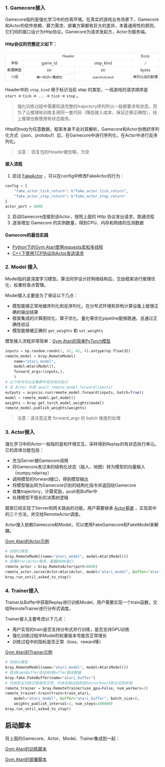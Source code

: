 ### 1. Gamecore接入

Gamecore指的是强化学习中的仿真环境。在真实的游戏业务场景下，Gamecore和Actor的软件依赖、算力需求、部署方案都有巨大的差异，本着通用性的原则，它们间的接口设计为Http协议。Gamecore为请求发起方，Actor为服务端。

#### Http协议的完整定义如下：

![Http Header](./docs/img/http_header_body.png)

Header中的 `step_kind` 用于标识当前 step 的类型，一局游戏的请求顺序是 `start` -> `tick` -> `...` -> `tick` -> `stop` 。

> 强化训练过程中需要知道完整的trajectory序列所以一般都要求有状态，而为了让推理和训练复用同一套代码（降低接入成本、保证迁移正确性），线上推理也都使用有状态服务。

Http的body为任意数据，框架本身不会对其解析，Gamecore和Actor协商好序列化方式（json、protobuf）后，在Gamecore中进行序列化，在Actor中进行反序列化。

> 注意： 回复包的Header被忽略，为空

#### 接入流程

1. 启动 [FakeActor](./bray/fake/fake_actor.py) ，可以在config中修改FakeActor的行为：

```python
config = {
    "fake_actor_tick_return": b"fake_actor_tick_return",
    "fake_actor_stop_return": b"fake_actor_stop_return"
}
actor_port = 8000
```

2. 启动Gamecore连接到该Actor，按照上面的 Http 协议发出请求，跑通流程
3. 逐渐增加 Gamecore 的实例数量，得到CPU、内存和网络的压测数据

#### Gamecore的最佳实践

* [Python下的Gym Atari使用requests库和多线程](./benchmark/atari/gamecore.py)
* [C++下使用TCP协议向Actor发送请求](./bray/fake/fake_gamecore.cpp)

### 2. Model 接入

Model指的是深度学习模型。算法同学设计好网络结构后，交由框架进行推理优化、权重检查点管理。

Model接入主要是为了保证以下几点：

* 模型能够正常地被序列化和反序列化，在分布式环境和异构计算设备上能够正确的输出结果
* 框架集成的计算图优化、算子优化、量化等优化pipeline能够跑通，且通过正确性验证
* 模型能够被正确的 `get_weights` 和 `set_weights` 

模型接入流程非常简单：[Gym Atari的简单PyTorch模型](./benchmark/atari/model.py)

```python
inputs = np.random.randn(1, 42, 42, 4).astype(np.float32)
remote_model = bray.RemoteModel(
    name="atari_model", 
    model=AtariModel(),
    forward_args=(inputs,),
    )
# 以下命令可以在集群中任何地方执行
# 在 Actor 中用 await remote_model.forward(inputs)
outputs = asyncio.run(remote_model.forward(inputs, batch=True))
model = remote_model.get_model()
weights = bray.get_torch_model_weights(model)
remote_model.publish_weights(weights)
```

> 注意：请注意这里 forward_args 的 batch 维度的处理

### 3. Actor接入

强化学习中的Actor一般指的是和环境交互，采样得到Replay的有状态执行单元。它的具体功能包括：

* 充当Server被Gamecore调用
* 将Gamecore发过来的结构化状态（敌人、地图）转为模型的向量输入（numpy.ndarray）
* 调用模型的forward接口，得到模型输出
* 将模型输出转为Gamecore识别的结构化指令并返回给Gamecore
* 收集trajectory，计算奖励，push到Buffer中
* 处理模型不擅长的决策树逻辑

框架已经实现了Server和网关路由的功能，用户需要继承 [Actor基类](./bray/actor/base.py) ，实现其中的三个方法，并交给RemoteActor调度。

Actor接入依赖Gamecore和Model，可以使用FakeGamecore和FakeModel来解耦。

[Gym Atari的Actor示例](./benchmark/atari/actor.py)

```python
# 初始化模型
bray.RemoteModel(name="atari_model", model=AtariModel())
# 部署AtariActor服务，暴露8000端口
remote_actor = bray.RemoteActor(port=8000)
remote_actor.serve(Actor=AtariActor, model="atari_model", buffer="atari_buffer")
bray.run_until_asked_to_stop()
```

### 4. Trainer接入

Trainer从Buffer中获取Replay进行训练Model，用户需要实现一个train函数，交给RemoteTrainer进行分布式调度。

Trainer接入主要考虑以下几点：

* 用户实现的train是否支持分布式并行训练，是否支持GPU训练
* 强化训练过程中Model的权重版本号能否正常增长
* 训练过程中的指标是否正常（loss、reward等）

[Gym Atari的Trainer示例](./benchmark/atari/trainer.py)

```python
# 初始化模型
bray.RemoteModel(name="atari_model", model=AtariModel())
# 启动FakeBuffer自动地向Buffer推送数据
bray.fake.FakeBuffer(name="atari_buffer")
# 开始验证训练过程是否正常，中途会输出指标到tensorboard和日志到终端
remote_trainer = bray.RemoteTrainer(use_gpu=False, num_workers=2)
remote_trainer.train(train=train_atari, 
    model="atari_model", buffer="atari_buffer", batch_size=8,
    weights_publish_interval=1, num_steps=100000)
bray.run_until_asked_to_stop()
```

## 启动脚本

将上面的Gamecore、Actor、Model、Trainer集成到一起：

[Gym Atari的训练脚本](./benchmark/atari/launch.py)

[Gym Atari的部署脚本](./benchmark/atari/deploy.py)